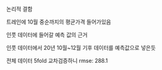 논리적 결함



트레인에 10월 중순까지의 평균가격 들어가있음

인풋 데이터에 들어갈 예측 값의 근거

인풋 데이터에서 20년 10월~12월 기후 데이터를 예측값으로 넣은듯

전체 데이터 5fold 교차검증하니 rmse: 288.1

